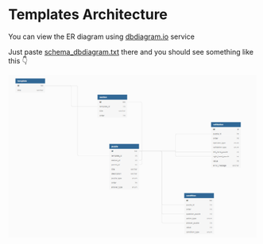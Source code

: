 # Templates Architecture

You can view the ER diagram using [dbdiagram.io](https://dbdiagram.io) service

Just paste [schema_dbdiagram.txt](schema_dbdiagram.txt) there and you should see something like this 👇

<img width="500" src="schema.png" alt="schema"/>

